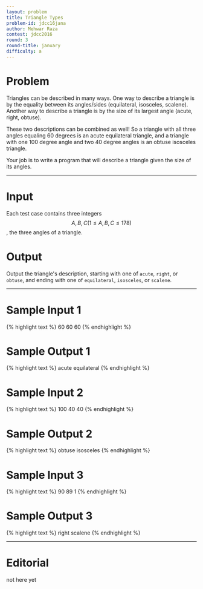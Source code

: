 ```yaml
---
layout: problem
title: Triangle Types
problem-id: jdcc16jana
author: Mehwar Raza
contest: jdcc2016
round: 3
round-title: january
difficulty: a
---
```


# Problem
Triangles can be described in many ways. One way to describe a triangle is by the equality between its angles/sides (equilateral, isosceles, scalene). Another way to describe a triangle is by the size of its largest angle (acute, right, obtuse).

These two descriptions can be combined as well! So a triangle with all three angles equaling 60 degrees is an acute equilateral triangle, and a triangle with one 100 degree angle and two 40 degree angles is an obtuse isosceles triangle.

Your job is to write a program that will describe a triangle given the size of its angles.

---

# Input
Each test case contains three integers  $$A, B, C (1 \leq A, B, C \leq 178)$$, the three angles of a triangle.

# Output
Output the triangle's description, starting with one of `acute`, `right`, or `obtuse`, and ending with one of `equilateral`, `isosceles`, or `scalene`.

---

# Sample Input 1
{% highlight text %}
60 60 60
{% endhighlight %}

# Sample Output 1
{% highlight text %}
acute equilateral
{% endhighlight %}

# Sample Input 2
{% highlight text %}
100 40 40
{% endhighlight %}

# Sample Output 2
{% highlight text %}
obtuse isosceles
{% endhighlight %}

# Sample Input 3
{% highlight text %}
90 89 1
{% endhighlight %}

# Sample Output 3
{% highlight text %}
right scalene
{% endhighlight %}

---

# Editorial
not here yet